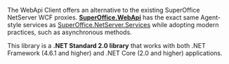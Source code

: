<!-- markdownlint-disable-file MD041 -->
The WebApi Client offers an alternative to the existing SuperOffice NetServer WCF proxies. **[SuperOffice.WebApi][2]** has the exact same Agent-style services as [SuperOffice.NetServer.Services][1] while adopting modern practices, such as asynchronous methods.

This library is a **.NET Standard 2.0 library** that works with both .NET Framework (4.6.1 and higher) and .NET Core (2.0 and higher) applications.

<!-- Referenced links -->
[1]: https://www.nuget.org/packages/SuperOffice.NetServer.Services
[2]: https://www.nuget.org/packages/SuperOffice.WebApi
